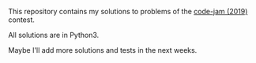 This repository contains my solutions to problems of the [code-jam (2019)](https://www.devsucodejam.com/) contest.

All solutions are in Python3.

Maybe I'll add more solutions and tests in the next weeks.
